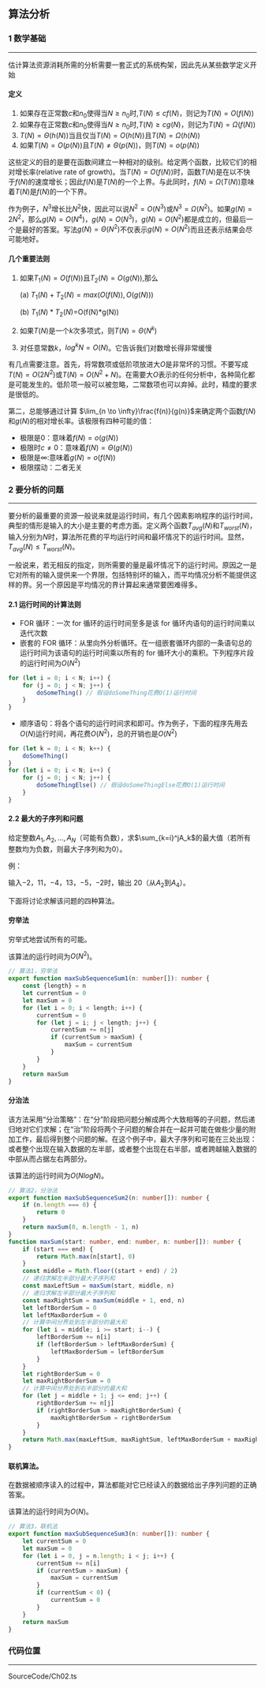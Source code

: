<!-- @format -->

## 算法分析

### 1 数学基础

---

估计算法资源消耗所需的分析需要一套正式的系统构架，因此先从某些数学定义开始

#### 定义

1.  如果存在正常数$c$和$n_0$使得当$N \ge n_0$时,$T(N) \le cf(N)$，则记为$T(N)=O(f(N))$
2.  如果存在正常数$c$和$n_0$使得当$N \ge n_0$时,$T(N) \ge cg(N)$，则记为$T(N)=\Omega(f(N))$
3.  $T(N)=\Theta(h(N))$当且仅当$T(N)=O(h(N))$且$T(N)= \Omega(h(N))$
4.  如果$T(N)=O(p(N))$且$T(N) \not ={\Theta(p(N))}$，则$T(N)=o(p(N))$

这些定义的目的是要在函数间建立一种相对的级别。给定两个函数，比较它们的相对增长率(relative rate of growth)。当$T(N)=O(f(N))$时，函数$T(N)$是在以不快于$f(N)$的速度增长；因此$f(N)$是$T(N)$的一个上界。与此同时，$f(N)=\Omega(T(N))$意味着$T(N)$是$f(N)$的一个下界。

作为例子，$N^3$增长比$N^2$快，因此可以说$N^2=O(N^3)$或$N^3=\Omega(N^2)$。如果$g(N)=2N^2$，那么$g(N)=O(N^4)$，$g(N)=O(N^3)$，$g(N)=O(N^2)$都是成立的，但最后一个是最好的答案。写法$g(N)=\Theta(N^2)$不仅表示$g(N)=O(N^2)$而且还表示结果会尽可能地好。

#### 几个重要法则

1. 如果$T_1(N)=O(f(N))$且$T_2(N)=O(g(N))$,那么

    (a) $T_1(N)+T_2(N)=max(O(f(N)),O(g(N)))$

    (b) $T_1(N)*T_2(N)$=O(f(N)\*g(N))

2. 如果$T(N)$是一个$k$次多项式，则$T(N)=\Theta(N^k)$
3. 对任意常数$k$，$log^kN=O(N)$。它告诉我们对数增长得非常缓慢

有几点需要注意。首先，将常数项或低阶项放进大$O$是非常坏的习惯。不要写成$T(N)=O(2N^2)$或$T(N)=O(N^2+N)$。在需要大$O$表示的任何分析中，各种简化都是可能发生的。低阶项一般可以被忽略，二常数项也可以弃掉。此时，精度的要求是很低的。

第二，总能够通过计算 $\lim_{n \to \infty}\frac{f(n)}{g(n)}$来确定两个函数$f(N)$和$g(N)$的相对增长率。该极限有四种可能的值：

-   极限是$0$：意味着$f(N)=o(g(N))$
-   极限时$c \not ={0}$：意味着$f(N)=\Theta(g(N))$
-   极限是$\infty$:意味着$g(N)=o(f(N))$
-   极限摆动：二者无关

### 2 要分析的问题

---

要分析的最重要的资源一般说来就是运行时间，有几个因素影响程序的运行时间，典型的情形是输入的大小是主要的考虑方面。定义两个函数$T_{avg}(N)$和$T_{worst}(N)$，输入分别为$N$时，算法所花费的平均运行时间和最坏情况下的运行时间。显然，$T_{avg}(N) \le T_{worst}(N)$。

一般说来，若无相反的指定，则所需要的量是最坏情况下的运行时间。原因之一是它对所有的输入提供来一个界限，包括特别坏的输入，而平均情况分析不能提供这样的界。另一个原因是平均情况的界计算起来通常要困难得多。

#### 2.1 运行时间的计算法则

-   FOR 循环：一次 for 循环的运行时间至多是该 for 循环内语句的运行时间乘以迭代次数
-   嵌套的 FOR 循环：从里向外分析循环。在一组嵌套循环内部的一条语句总的运行时间为该语句的运行时间乘以所有的 for 循环大小的乘积。下列程序片段的运行时间为$O(N^2)$

```typescript
for (let i = 0; i < N; i++) {
    for (j = 0; j < N; j++) {
        doSomeThing() // 假设doSomeThing花费O(1)运行时间
    }
}
```

-   顺序语句：将各个语句的运行时间求和即可。作为例子，下面的程序先用去$O(N)$运行时间，再花费$O(N^2)$，总的开销也是$O(N^2)$

```typescript
for (let k = 0; i < N; k++) {
    doSomeThing()
}
for (let i = 0; i < N; i++) {
    for (j = 0; j < N; j++) {
        doSomeThingElse() // 假设doSomeThingElse花费O(1)运行时间
    }
}
```

#### 2.2 最大的子序列和问题

给定整数$A_1,A_2,...,A_N$（可能有负数），求$\sum_{k=i}^jA_k$的最大值（若所有整数均为负数，则最大子序列和为$0$）。

例：

输入$-2$，$11$，$-4$，$13$，$-5$，$-2$时，输出 20（从$A_2$到$A_4$）。

下面将讨论求解该问题的四种算法。

#### 穷举法

穷举式地尝试所有的可能。

该算法的运行时间为$O(N^2)$。

```typescript
// 算法1，穷举法
export function maxSubSequenceSum1(n: number[]): number {
    const {length} = n
    let currentSum = 0
    let maxSum = 0
    for (let i = 0; i < length; i++) {
        currentSum = 0
        for (let j = i; j < length; j++) {
            currentSum += n[j]
            if (currentSum > maxSum) {
                maxSum = currentSum
            }
        }
    }
    return maxSum
}
```

#### 分治法

该方法采用“分治策略”：在“分”阶段把问题分解成两个大致相等的子问题，然后递归地对它们求解；在“治”阶段将两个子问题的解合并在一起并可能在做些少量的附加工作，最后得到整个问题的解。在这个例子中，最大子序列和可能在三处出现：或者整个出现在输入数据的左半部，或者整个出现在右半部，或者跨越输入数据的中部从而占据左右两部分。

该算法的运行时间为$O(NlogN)$。

```typescript
// 算法2，分治法
export function maxSubSequenceSum2(n: number[]): number {
    if (n.length === 0) {
        return 0
    }
    return maxSum(0, n.length - 1, n)
}
function maxSum(start: number, end: number, n: number[]): number {
    if (start === end) {
        return Math.max(n[start], 0)
    }
    const middle = Math.floor((start + end) / 2)
    // 递归求解左半部分最大子序列和
    const maxLeftSum = maxSum(start, middle, n)
    // 递归求解左半部分最大子序列和
    const maxRightSum = maxSum(middle + 1, end, n)
    let leftBorderSum = 0
    let leftMaxBorderSum = 0
    // 计算中间分界处到左半部分的最大和
    for (let i = middle; i >= start; i--) {
        leftBorderSum += n[i]
        if (leftBorderSum > leftMaxBorderSum) {
            leftMaxBorderSum = leftBorderSum
        }
    }
    let rightBorderSum = 0
    let maxRightBorderSum = 0
    // 计算中间分界处到右半部分的最大和
    for (let j = middle + 1; j <= end; j++) {
        rightBorderSum += n[j]
        if (rightBorderSum > maxRightBorderSum) {
            maxRightBorderSum = rightBorderSum
        }
    }
    return Math.max(maxLeftSum, maxRightSum, leftMaxBorderSum + maxRightBorderSum)
}
```

#### 联机算法。

在数据被顺序读入的过程中，算法都能对它已经读入的数据给出子序列问题的正确答案。

该算法的运行时间为$O(N)$。

```typescript
// 算法3，联机法
export function maxSubSequenceSum3(n: number[]): number {
    let currentSum = 0
    let maxSum = 0
    for (let i = 0, j = n.length; i < j; i++) {
        currentSum += n[i]
        if (currentSum > maxSum) {
            maxSum = currentSum
        }
        if (currentSum < 0) {
            currentSum = 0
        }
    }
    return maxSum
}
```

### 代码位置

---

SourceCode/Ch02.ts

